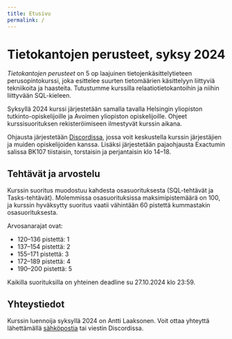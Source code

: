 ```yaml
---
title: Etusivu
permalink: /
---
```


# Tietokantojen perusteet, syksy 2024

_Tietokantojen perusteet_ on 5 op laajuinen tietojenkäsittelytieteen perusopintokurssi, joka esittelee suurten tietomäärien käsittelyyn liittyviä tekniikoita ja haasteita. Tutustumme kurssilla relaatiotietokantoihin ja niihin liittyvään SQL-kieleen.

Syksyllä 2024 kurssi järjestetään samalla tavalla Helsingin yliopiston tutkinto-opiskelijoille ja Avoimen yliopiston opiskelijoille. Ohjeet kurssisuorituksen rekisteröimiseen ilmestyvät kurssin aikana.

Ohjausta järjestetään [Discordissa](https://study.cs.helsinki.fi/discord/join/tikape), jossa voit keskustella kurssin järjestäjien ja muiden opiskelijoiden kanssa. Lisäksi järjestetään pajaohjausta Exactumin salissa BK107 tiistaisin, torstaisin ja perjantaisin klo 14–18.

## Tehtävät ja arvostelu

Kurssin suoritus muodostuu kahdesta osasuorituksesta (SQL-tehtävät ja Tasks-tehtävät). Molemmissa osasuorituksissa maksimipistemäärä on 100, ja kurssin hyväksytty suoritus vaatii vähintään 60 pistettä kummastakin osasuorituksesta.

Arvosanarajat ovat:

* 120–136 pistettä: 1
* 137–154 pistettä: 2
* 155–171 pistettä: 3
* 172–189 pistettä: 4
* 190–200 pistettä: 5

Kaikilla suorituksilla on yhteinen deadline su 27.10.2024 klo 23:59.

## Yhteystiedot

Kurssin luennoija syksyllä 2024 on Antti Laaksonen. Voit ottaa yhteyttä lähettämällä [sähköpostia](mailto:ahslaaks@cs.helsinki.fi) tai viestin Discordissa.

